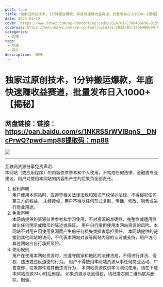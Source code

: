 ```yaml
---
post: true
title: 独家过原创技术，1分钟搬运爆款，年底快速赚收益赛道，批量发布日入1000+【揭秘】
date: 2024-01-29
cover: https://www.donwz.com/wp-content/uploads/2024/01/1706486698-915994121efa761.jpg
coveross: https://www.donwz.com/wp-content/uploads/2024/01/1706486698-915994121efa761.jpg
categories:
 - 网赚
tags:
 - 网赚
 - 项目
description:  网赚
---
```

# 独家过原创技术，1分钟搬运爆款，年底快速赚收益赛道，批量发布日入1000+【揭秘】

## 网盘链接：链接：https://pan.baidu.com/s/1NKRSSrWVlBqnS__DNcPrwQ?pwd=mp88提取码：mp88  

![](https://www.donwz.com/wp-content/uploads/2024/01/1706486698-915994121efa761.jpg)

---
互联网资源分享免责声明:  
本网站（或应用程序）的内容仅供参考和个人使用，不构成任何法律、金融或专业建议。用户对使用本网站的内容所产生的后果负全部责任。
1. 权利声明  
用户使用本网站时，应遵守相关法律法规和知识产权保护法规，不得侵犯任何第三方的权益。
未经授权，用户不得以任何形式复制、传播、修改、销售或进行商业用途。
2. 免责声明  
本网站提供的资源仅供参考和学习使用，不对资源的准确性、完整性或适用性做出任何明示或暗示的陈述或保证。
用户自行承担使用本网站资源的风险。本网站不对用户因使用资源而产生的任何损失或损害承担责任。
本网站提供的链接到其他网站的访问，不代表本网站对该等网站内容的认可或支持，用户访问其他网站应自行承担风险。
3. 使用规则  
用户在使用本网站资源时，应遵守国家和地区的法律法规，不得进行非法、侵权、违法或违反道德的行为。
用户不得使用本网站资源从事任何商业活动、广告宣传、垃圾邮件或其他违法行为，
本网站资源仅供学习测试使用，请在下载本网站资源24小时后删除。
如果资源涉及到侵权，请扫描右侧二维码联系删除，谢谢。
